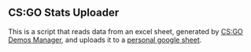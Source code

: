 ## CS:GO Stats Uploader
This is a script that reads data from an excel sheet, generated by [CS:GO Demos Manager](https://github.com/akiver/CSGO-Demos-Manager), and uploads it to a [personal google sheet](https://docs.google.com/spreadsheets/d/1OspJrWAgzBj6Pm6TPio8O6ba6c9VQMTt3EjlAjl805Q/edit).

